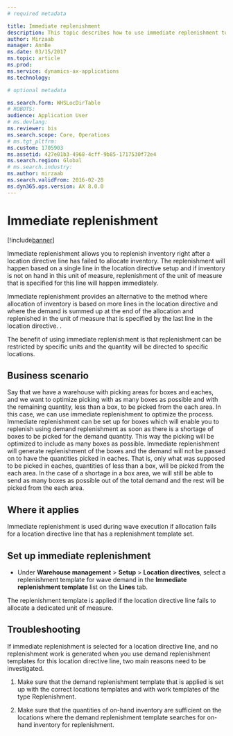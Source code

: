 ```yaml
---
# required metadata

title: Immediate replenishment
description: This topic describes how to use immediate replenishment to replenish inventory when a location directive fails to locate inventory.
author: Mirzaab
manager: AnnBe
ms.date: 03/15/2017
ms.topic: article
ms.prod: 
ms.service: dynamics-ax-applications
ms.technology: 

# optional metadata

ms.search.form: WHSLocDirTable  
# ROBOTS: 
audience: Application User
# ms.devlang: 
ms.reviewer: bis
ms.search.scope: Core, Operations
# ms.tgt_pltfrm: 
ms.custom: 1705903
ms.assetid: 427e01b3-4968-4cff-9b85-1717530f72e4
ms.search.region: Global
# ms.search.industry: 
ms.author: mirzaab
ms.search.validFrom: 2016-02-28
ms.dyn365.ops.version: AX 8.0.0
---
```


# Immediate replenishment

[!include[banner](../includes/banner.md)]


Immediate replenishment allows you to replenish inventory right after a location
directive line has failed to allocate inventory. The replenishment will happen
based on a single line in the location directive setup and if inventory is not
on hand in this unit of measure, replenishment of the unit of measure that is
specified for this line will happen immediately.

Immediate replenishment provides an alternative to the method where allocation
of inventory is based on more lines in the location directive and where the
demand is summed up at the end of the allocation and replenished in the unit of
measure that is specified by the last line in the location directive. .

The benefit of using immediate replenishment is that replenishment can be
restricted by specific units and the quantity will be directed to specific
locations.

## Business scenario

Say that we have a warehouse with picking areas for boxes and eaches, and we
want to optimize picking with as many boxes as possible and with the remaining
quantity, less than a box, to be picked from the each area. In this case, we can
use immediate replenishment to optimize the process. Immediate replenishment can
be set up for boxes which will enable you to replenish using demand
replenishment as soon as there is a shortage of boxes to be picked for the
demand quantity. This way the picking will be optimized to include as many boxes
as possible. Immediate replenishment will generate replenishment of the boxes
and the demand will not be passed on to have the quantities picked in eaches.
That is, only what was supposed to be picked in eaches, quantities of less than
a box, will be picked from the each area. In the case of a shortage in a box
area, we will still be able to send as many boxes as possible out of the total
demand and the rest will be picked from the each area.

## Where it applies

Immediate replenishment is used during wave execution if allocation fails for a
location directive line that has a replenishment template set.

## Set up immediate replenishment

-   Under **Warehouse management** \> **Setup** \> **Location directives**,
    select a replenishment template for wave demand in the **Immediate
    replenishment template** list on the **Lines** tab.

The replenishment template is applied if the location directive line fails to
allocate a dedicated unit of measure.

## Troubleshooting

If immediate replenishment is selected for a location directive line, and no
replenishment work is generated when you use demand replenishment templates for
this location directive line, two main reasons need to be investigated.

1.  Make sure that the demand replenishment template that is applied is set up
    with the correct locations templates and with work templates of the type
    Replenishment.

2.  Make sure that the quantities of on-hand inventory are sufficient on the
    locations where the demand replenishment template searches for on-hand
    inventory for replenishment.
